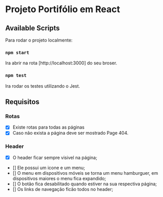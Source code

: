 # Projeto Portifólio em React

## Available Scripts

Para rodar o projeto localmente:

### `npm start`
Ira abrir na rota [http://localhost:3000] do seu broser.



### `npm test`

Ira rodar os testes utilizando o Jest.

## Requisitos

### Rotas
- [x] Existe rotas para todas as páginas
- [x] Caso não exista a página deve ser mostrado Page 404.

### Header
- [x] O header ficar sempre visivel na página;
- [] Ele possui um icone e um menu;
- [] O menu em dispositivos móveis se torna um menu hamburguer, em dispositivos maiores o menu fica expandido;
- [] O botão fica desabilitado quando estiver na sua respectiva página;
- [] Os links de navegação ficão todos no header;